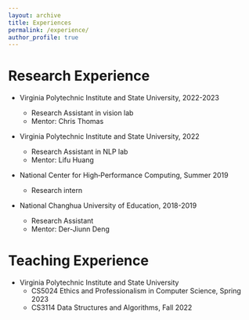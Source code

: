 ```yaml
---
layout: archive
title: Experiences
permalink: /experience/
author_profile: true
---
```



Research Experience
===================

- Virginia Polytechnic Institute and State University, 2022-2023
  - Research Assistant in vision lab
  - Mentor: Chris Thomas

- Virginia Polytechnic Institute and State University, 2022
  - Research Assistant in NLP lab
  - Mentor: Lifu Huang

- National Center for High‑Performance Computing, Summer 2019
  - Research intern

- National Changhua University of Education, 2018-2019
  - Research Assistant
  - Mentor: Der-Jiunn Deng

Teaching Experience
===================
  
- Virginia Polytechnic Institute and State University  
  - CS5024 Ethics and Professionalism in Computer Science, Spring 2023
  - CS3114 Data Structures and Algorithms, Fall 2022
